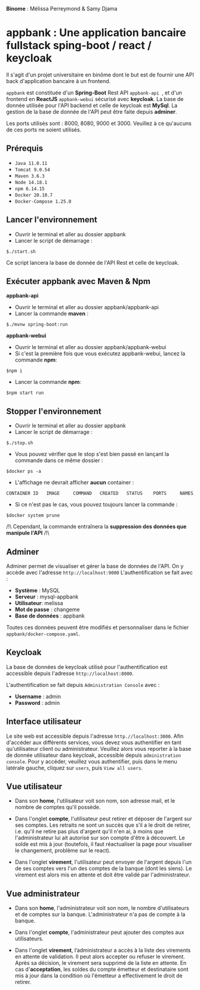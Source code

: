 **Binome** : Mélissa Perreymond & Samy Djama

# appbank : Une application bancaire fullstack sping-boot / react / keycloak


Il s'agit d'un projet universitaire en binôme dont le but est de fournir une API back d'application bancaire à un frontend. 

`appbank` est constituée d'un **Spring-Boot** Rest API `appbank-api `, et d'un frontend en **ReactJS**  `appbank-webui` sécurisé avec **keycloak**. La base de donnée utilisée pour l'API backend et celle de keycloak est **MySql**. La gestion de la base de donnée de l'API peut être faite depuis **adminer**.

Les ports utilisés sont : 8000, 8080, 9000 et 3000. Veuillez à ce qu'aucuns de ces ports ne soient utilisés.

## Prérequis

- `Java 11.0.11`
- `Tomcat 9.0.54`
- `Maven 3.6.3`
- `Node 14.18.1`
- `npm 6.14.15`
- `Docker 20.10.7` 
- `Docker-Compose 1.25.0`

## Lancer l'environnement

- Ouvrir le terminal et aller au dossier appbank 
- Lancer le script de démarrage  :
```
$./start.sh
``` 
Ce script lancera la base de donnée de l'API Rest et celle de keycloak. 

## Exécuter appbank avec Maven & Npm

**appbank-api**
- Ouvrir le terminal et aller au dossier appbank/appbank-api
- Lancer la commande **maven** : 
```
$./mvnw spring-boot:run
```
**appbank-webui**
- Ouvrir le terminal et aller au dossier appbank/appbank-webui
- Si c'est la première fois que vous exécutez appbank-webui, lancez la commande **npm**:
```
$npm i
```
- Lancer la commande **npm**:
```
$npm start run
```
## Stopper l'environnement

- Ouvrir le terminal et aller au dossier appbank 
- Lancer le script de démarrage  :
```
$./stop.sh
```
- Vous pouvez vérifier que le stop s'est bien passé en lançant la commande dans ce même dossier : 
```
$docker ps -a
```
- L'affichage ne devrait afficher **aucun** container :
```
CONTAINER ID   IMAGE     COMMAND   CREATED   STATUS    PORTS     NAMES
```
- Si ce n'est pas le cas, vous pouvez toujours lancer la commande :
```
$docker system prune
``` 

/!\ Cependant, la commande entraînera la **suppression des données que manipule l'API** /!\

## Adminer
Adminer permet de visualiser et gérer la base de données de l'API. On y accède avec l'adresse  ``http://localhost:9000``
L'authentification se fait avec : 
- **Système** : MySQL
- **Serveur** : mysql-appbank
- **Utilisateur**: melissa
- **Mot de passe** : changeme
- **Base de données** : appbank

Toutes ces données peuvent être modifiés et personnaliser dans le fichier ``appbank/docker-compose.yaml``.

## Keycloak 
La base de données de keycloak utilisé pour l'authentification est accessible depuis l'adresse  ``http://localhost:8000``.

L'authentification se fait depuis ``Administration Console`` avec :
- **Username** : admin
- **Password** : admin

## Interface utilisateur
Le site web est accessible depuis l'adresse ``http.//localhost:3000``. Afin d'accéder aux différents services, vous devez vous authentifier en tant qu'utilisateur client ou administrateur. Veuillez alors vous reporter à la base de donnée utilisateur dans keycloak, accessible depuis ``administration console``. Pour y accéder, veuillez vous authentifier, puis dans le menu latérale gauche, cliquez sur ``users``, puis ``View all users``.

## Vue utilisateur
- Dans son **home**, l'utilisateur voit son nom, son adresse mail, et le nombre de comptes qu'il possède. 

- Dans l'onglet **compte**, l'utilisateur peut retirer et déposer de l'argent sur ses comptes. Les retraits ne sont un succès que s'il a le droit de retirer, i.e. qu'il ne retire pas plus d'argent qu'il n'en ai, à moins que l'administrateur lui ait autorisé sur son compte d'être à découvert. Le solde est mis à jour (toutefois, il faut réactualiser la page pour visualiser le changement, problème sur le react). 

- Dans l'onglet **virement**, l'utilisateur peut envoyer de l'argent depuis l'un de ses comptes vers l'un des comptes de la banque (dont les siens). Le virement est alors mis en attente et doit être validé par l'administrateur.

## Vue administrateur
- Dans son **home**, l'administrateur voit son nom, le nombre d'utilisateurs et de comptes sur la banque. L'administrateur n'a pas de compte à la banque. 

- Dans l'onglet **compte**, l'administrateur peut ajouter des comptes aux utilisateurs. 

- Dans l'onglet **virement**, l’administrateur a accès à la liste des virements en attente de validation. Il peut alors accepter ou refuser le virement. Après sa décision, le virement sera supprimé de la liste en attente. En cas d'**acceptation**, les soldes du compte émetteur et destinataire sont mis à jour dans la condition où l'émetteur a effectivement le droit de retirer. 




